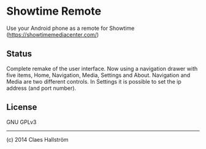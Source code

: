Showtime Remote
===============
Use your Android phone as a remote for Showtime (https://showtimemediacenter.com/)

Status
------
Complete remake of the user interface. Now using a navigation drawer with five items, Home, Navigation, Media, Settings and About. Navigation and Media are two different controls. In Settings it is possible to set the ip address (and port number).

License
-------
GNU GPLv3

-------
(c) 2014 Claes Hallström
